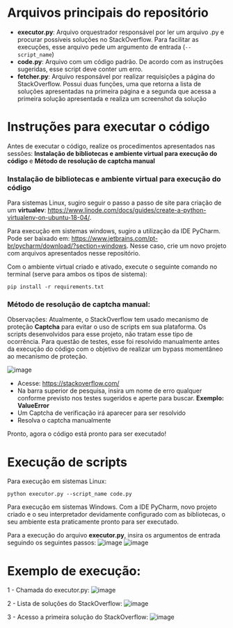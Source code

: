 # Arquivos principais do repositório
* **executor.py**: Arquivo orquestrador responsável por ler um arquivo .py e procurar possíveis soluções no StackOverflow. Para facilitar as execuções, esse arquivo pede um argumento de entrada (```--script_name```)
* **code.py**: Arquivo com um código padrão. De acordo com as instruções sugeridas, esse script deve conter um erro.
* **fetcher.py**: Arquivo responsável por realizar requisições a página do StackOverflow. Possui duas funções, uma que retorna a lista de soluções apresentadas na primeira página e a segunda que acessa a primeira solução apresentada e realiza um screenshot da solução

# Instruções para executar o código

Antes de executar o código, realize os procedimentos apresentados nas sessões: **Instalação de bibliotecas e ambiente virtual para execução do código** e **Método de resolução de captcha manual**

### Instalação de bibliotecas e ambiente virtual para execução do código
Para sistemas Linux, sugiro seguir o passo a passo de site para criação de um **virtualev**: https://www.linode.com/docs/guides/create-a-python-virtualenv-on-ubuntu-18-04/.

Para execução em sistemas windows, sugiro a utilização da IDE PyCharm. Pode ser baixado em: https://www.jetbrains.com/pt-br/pycharm/download/?section=windows. Nesse caso, crie um novo projeto com arquivos apresentados nesse repositório.

Com o ambiente virtual criado e ativado, execute o seguinte comando no terminal (serve para ambos os tipos de sistema):

```console
pip install -r requirements.txt
```
### Método de resolução de captcha manual:
Observações: Atualmente, o StackOverflow tem usado mecanismo de proteção **Captcha** para evitar o uso de scripts em sua plataforma. Os scripts desenvolvidos para esse projeto, não tratam esse tipo de ocorrência. Para questão de testes, esse foi resolvido manualmente antes da execução do código com o objetivo de realizar um bypass momentâneo ao mecanismo de proteção.

![image](https://github.com/vininaka/stackoverflow_request/assets/66442324/b6985caf-a5f0-4b53-88fe-71142e6f336a)

* Acesse: https://stackoverflow.com/
* Na barra superior de pesquisa, insira um nome de erro qualquer conforme previsto nos testes sugeridos e aperte para buscar. **Exemplo: ValueError**
* Um Captcha de verificação irá aparecer para ser resolvido
* Resolva o captcha manualmente

 Pronto, agora o código está pronto para ser executado!

# Execução de scripts
Para execução em sistemas Linux:
```console
python executor.py --script_name code.py
```
Para execução em sistemas Windows. Com a IDE PyCharm, novo projeto criado e o seu interpretador devidamente configurado com as bibliotecas, o seu ambiente esta praticamente pronto para ser executado.

Para a execução do arquivo **executor.py**, insira os argumentos de entrada seguindo os seguintes passos:
![image](https://github.com/vininaka/stackoverflow_request/assets/66442324/270ecf89-ec92-403b-8a9a-9a1086d1b729)
![image](https://github.com/vininaka/stackoverflow_request/assets/66442324/e4511f85-2137-4671-9e8c-a96932de7281)

# Exemplo de execução:
1 - Chamada do executor.py:
![image](https://github.com/vininaka/stackoverflow_request/assets/66442324/069cc903-bd2d-4497-b797-7f4f8ae875fb)

2 - Lista de soluções do StackOverflow:
![image](https://github.com/vininaka/stackoverflow_request/assets/66442324/dbd8161b-06bb-485b-934a-aa50cdf3a70d)

3 - Acesso a primeira solução do StackOverflow:
![image](https://github.com/vininaka/stackoverflow_request/assets/66442324/499bc030-a5ab-4fc4-8b4c-4c879339bd23)

